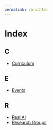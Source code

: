 ```yaml
---
permalink: /a-z.html
---
```

# Index

## C

* [Curriculum](http://realai.org/curriculum.html)

## E

* [Events](http://realai.org/events.html)

## R

* [Real AI](http://realai.org/about.html)
* [Research Groups](http://realai.org/research-groups.html)
